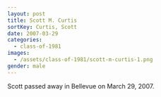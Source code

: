 ```yaml
---
layout: post
title: Scott M. Curtis
sortKey: Curtis, Scott
date: 2007-03-29
categories:
  - class-of-1981
images:
  - /assets/class-of-1981/scott-m-curtis-1.png
gender: male
---
```


Scott passed away in Bellevue on March 29, 2007.
